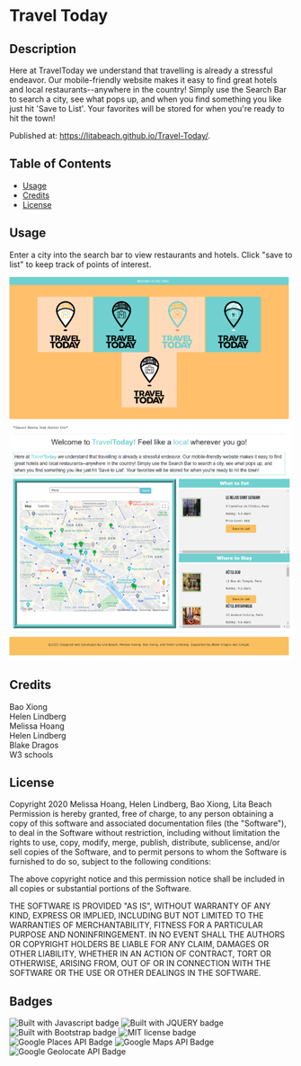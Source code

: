 # Travel Today

## Description 

Here at TravelToday we understand that travelling is already a stressful endeavor. Our mobile-friendly website makes it easy to find great hotels and local restaurants--anywhere in the country! Simply use the Search Bar to search a city, see what pops up, and when you find something you like just hit 'Save to List'. Your favorites will be stored for when you're ready to hit the town!

Published at: https://litabeach.github.io/Travel-Today/.

## Table of Contents

* [Usage](#usage)
* [Credits](#credits)
* [License](#license)


## Usage 

Enter a city into the search bar to view restaurants and hotels.  Click "save to list" to keep track of points of interest.

![Screenshot of map and results in Paris](Assets/screencapture.png)

## Credits

Bao Xiong <br>
Helen Lindberg <br>
Melissa Hoang <br>
Helen Lindberg <br>
Blake Dragos<br>
W3 schools


## License

Copyright 2020 Melissa Hoang, Helen Lindberg, Bao Xiong,  Lita Beach
Permission is hereby granted, free of charge, to any person obtaining a copy of this software and associated documentation files (the "Software"), to deal in the Software without restriction, including without limitation the rights to use, copy, modify, merge, publish, distribute, sublicense, and/or sell copies of the Software, and to permit persons to whom the Software is furnished to do so, subject to the following conditions:

The above copyright notice and this permission notice shall be included in all copies or substantial portions of the Software.

THE SOFTWARE IS PROVIDED "AS IS", WITHOUT WARRANTY OF ANY KIND, EXPRESS OR IMPLIED, INCLUDING BUT NOT LIMITED TO THE WARRANTIES OF MERCHANTABILITY, FITNESS FOR A PARTICULAR PURPOSE AND NONINFRINGEMENT. IN NO EVENT SHALL THE AUTHORS OR COPYRIGHT HOLDERS BE LIABLE FOR ANY CLAIM, DAMAGES OR OTHER LIABILITY, WHETHER IN AN ACTION OF CONTRACT, TORT OR OTHERWISE, ARISING FROM, OUT OF OR IN CONNECTION WITH THE SOFTWARE OR THE USE OR OTHER DEALINGS IN THE SOFTWARE.

## Badges

![Built with Javascript badge](https://img.shields.io/badge/Built_with-Javascript-green)
![Built with JQUERY badge](https://img.shields.io/badge/Built_with-jQuery-orange)
![Built with Bootstrap badge](https://img.shields.io/badge/Built_with-Bootstrap-red)
![MIT license badge](https://img.shields.io/badge/License-MIT-blue)
![Google Places API Badge](https://img.shields.io/badge/API-Google_Places-yellow)
![Google Maps API Badge](https://img.shields.io/badge/API-Google_Maps-purple)
![Google Geolocate API Badge](https://img.shields.io/badge/API-Google_Geolocate-brown)
